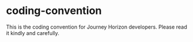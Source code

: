 # coding-convention
This is the coding convention for Journey Horizon developers. Please read it kindly and carefully.
